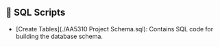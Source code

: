 ## 📂 SQL Scripts

- [Create Tables](./AA5310 Project Schema.sql): Contains SQL code for building the database schema.
